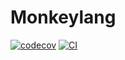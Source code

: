 # Monkeylang
[![codecov](https://codecov.io/github/grantwforsythe/monkeylang/graph/badge.svg?token=B6KW6CCWHY)](https://codecov.io/github/grantwforsythe/monkeylang)
[![CI](https://github.com/grantwforsythe/monkeylang/actions/workflows/ci.yml/badge.svg?branch=main)](https://github.com/grantwforsythe/monkeylang/actions/workflows/ci.yml)
